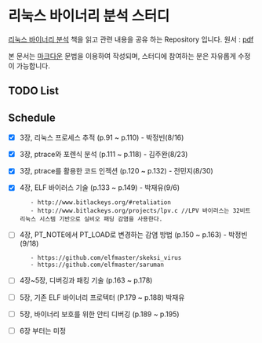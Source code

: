 # 리눅스 바이너리 분석 스터디
[리눅스 바이너리 분석](http://www.acornpub.co.kr/book/linux-binary) 책을 읽고 관련 내용을 공유 하는 Repository 입니다.
원서 : [pdf](http://index-of.es/Miscellanous/Learning%20Linux%20Binary%20Analysis.pdf)

본 문서는 [마크다운](https://help.github.com/articles/basic-writing-and-formatting-syntax/) 문법을 이용하여 작성되며, 스터디에 참여하는 분은 자유롭게 수정이 가능합니다.

## TODO List

## Schedule
- [x] 3장, 리눅스 프로세스 추적 (p.91 ~ p.110) - 박정빈(8/16)
- [x] 3장, ptrace와 포렌식 분석 (p.111 ~ p.118) - 김주완(8/23)
- [x] 3장, ptrace를 활용한 코드 인젝션 (p.120 ~ p.132) - 전민지(8/30)
- [x] 4장, ELF 바이러스 기술 (p.133 ~ p.149) - 박재유(9/6)
         
         - http://www.bitlackeys.org/#retaliation
         - http://www.bitlackeys.org/projects/lpv.c //LPV 바이러스는 32비트 리눅스 시스템 기반으로 실비오 패딩 감염을 사용한다.
- [ ] 4장, PT_NOTE에서 PT_LOAD로 변경하는 감염 방법 (p.150 ~ p.163) - 박정빈(9/18)
         
         - https://github.com/elfmaster/skeksi_virus
         - https://github.com/elfmaster/saruman
- [ ] 4장~5장, 디버깅과 패킹 기술 (p.163 ~ p.178)
- [ ] 5장, 기존 ELF 바이너리 프로텍터 (P.179 ~ p.188)  박재유
- [ ] 5장, 바이너리 보호를 위한 안티 디버깅 (p.189 ~ p.195)
- [ ] 6장 부터는 미정
